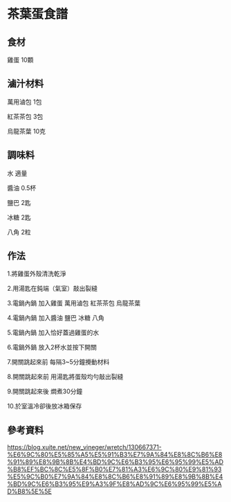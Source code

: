 # 茶葉蛋食譜

## 食材

雞蛋 10顆

## 滷汁材料

萬用滷包 1包

紅茶茶包 3包

烏龍茶葉 10克

## 調味料

水 適量

醬油 0.5杯

鹽巴 2匙

冰糖 2匙

八角 2粒

## 作法

1.將雞蛋外殼清洗乾淨

2.用湯匙在鈍端（氣室）敲出裂縫

3.電鍋內鍋 加入雞蛋 萬用滷包 紅茶茶包 烏龍茶葉

4.電鍋內鍋 加入醬油 鹽巴 冰糖 八角

5.電鍋內鍋 加入恰好蓋過雞蛋的水

6.電鍋外鍋 放入2杯水並按下開關

7.開關跳起來前 每隔3~5分鐘攪動材料

8.開關跳起來前 用湯匙將蛋殼均勻敲出裂縫

9.開關跳起來後 燜煮30分鐘

10.於室溫冷卻後放冰箱保存

## 參考資料

<https://blog.xuite.net/new_vineger/wretch/130667371-%E6%9C%80%E5%85%A5%E5%91%B3%E7%9A%84%E8%8C%B6%E8%91%89%E8%9B%8B%E4%BD%9C%E6%B3%95%E6%95%99%E5%AD%B8%EF%BC%8C%E5%8F%B0%E7%81%A3%E6%9C%80%E9%81%93%E5%9C%B0%E7%9A%84%E8%8C%B6%E8%91%89%E8%9B%8B%E4%BD%9C%E6%B3%95%E9%A3%9F%E8%AD%9C%E6%95%99%E5%AD%B8%5E%5E>
